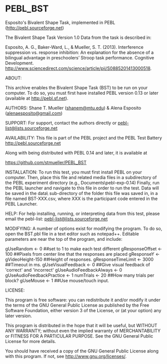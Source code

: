 PEBL_BST
========

Esposito's Bivalent Shape Task, implemented in PEBL 
(http://pebl.sourceforge.net)


The Bivalent Shape Task Version 1.0
Data from the task is described in:

Esposito, A. G., Baker-Ward, L., & Mueller, S. T. (2013). Interference
	  suppression vs. response inhibition: An explanation for the 
	  absence of a bilingual advantage in preschoolers’ Stroop task
	  performance. Cognitive Development.
	  http://www.sciencedirect.com/science/article/pii/S0885201413000518.


ABOUT:

This archive enables the Bivalent Shape Task (BST) to be run
on your computer.  To do so, you must first have installed 
PEBL version 0.13 or later (available at http://pebl.sf.net).

AUTHORS:
Shane T. Mueller (shanem@mtu.edu) & Alena Esposito (alenaesposito@gmail.com)

SUPPORT:
For support, contact the authors directly or pebl-list@lists.sourceforge.net


AVAILABILITY: 
This file is part of the PEBL project and the PEBL Test Battery
http://pebl.sourceforge.net

Along with being distributed with PEBL 0.14 and later, it is available at 

https://github.com/stmueller/PEBL_BST


INSTALLATION:
To run this test, you must first install PEBL on your computer.  Then,
place this file and related media files in a subdirectory of the 
PEBL experiment directory (e.g., Documents\pebl-exp-0.14\)  Finally,
run the PEBL launcher and navigate to this file in order to run the 
test.  Data will be saved in the data\ sub-directory of the folder this 
file was saved in, in a file named BST-XXX.csv, where XXX 
is the participant code entered in the PEBL Launcher.

HELP:
For help installing, running, or interpreting data from this test,
please email the pebl-list: pebl-list@lists.sourceforge.net

MODIFYING:
A number of options exist for modifying the program.  To do so,
open the BST.pbl file in a text editor such as notepad++.  Editable 
parameters are near the top of the program, and include:


 gUseRandom <- 0     ##set to 1 to make each test different
 gResponseOffset <- 100  ##Pixels from center line that the responses are placed
 gResponseY     <- gVideoHeight-150 ##Height of responses. 
 gResponseTimeLimit <- 3000 ##Timeout in ms.
 gUseVisualFeedback <- 0 ##Give visual feedback of 'correct' and 'incorrect'
 gUseAudioFeedbackAlways <- 0
 gUseAudioFeedbackPractice <- 1
 numTrials <- 20  ##How many trials per block?
 gUseMouse <- 1   ##Use mouse/touch input.

LICENSE:

This program is free software: you can redistribute it and/or modify
it under the terms of the GNU General Public License as published by
the Free Software Foundation, either version 3 of the License, or
(at your option) any later version.

This program is distributed in the hope that it will be useful,
but WITHOUT ANY WARRANTY; without even the implied warranty of
MERCHANTABILITY or FITNESS FOR A PARTICULAR PURPOSE.  See the
GNU General Public License for more details.

You should have received a copy of the GNU General Public License
along with this program.  If not, see <http://www.gnu.org/licenses/>.
